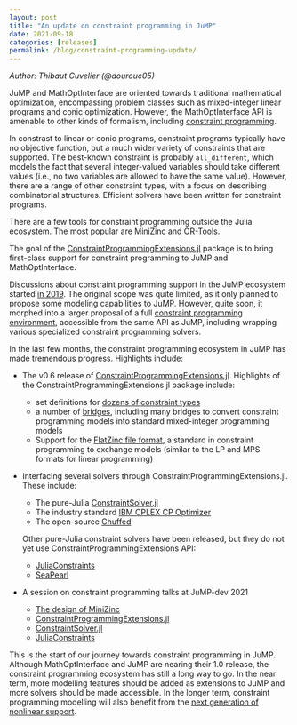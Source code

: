 ```yaml
---
layout: post
title: "An update on constraint programming in JuMP"
date: 2021-09-18
categories: [releases]
permalink: /blog/constraint-programming-update/
---
```


_Author: Thibaut Cuvelier (@dourouc05)_

JuMP and MathOptInterface are oriented towards traditional mathematical
optimization, encompassing problem classes such as mixed-integer linear programs
and conic optimization. However, the MathOptInterface API is amenable to other
kinds of formalism, including [constraint programming](https://en.wikipedia.org/wiki/Constraint_programming).

In constrast to linear or conic programs, constraint programs typically have no
objective function, but a much wider variety of constraints that are supported.
The best-known constraint is probably `all_different`, which models the fact
that several integer-valued variables should take different values (i.e., no two
variables are allowed to have the same value). However, there are a range of
other constraint types, with a focus on describing combinatorial structures.
Efficient solvers have been written for constraint programs.

There are a few tools for constraint programming outside the Julia ecosystem.
The most popular are [MiniZinc](https://www.minizinc.org) and
[OR-Tools](https://developers.google.com/optimization).

The goal of the [ConstraintProgrammingExtensions.jl](https://github.com/dourouc05/ConstraintProgrammingExtensions.jl)
package is to bring first-class support for constraint programming to JuMP and
MathOptInterface.

Discussions about constraint programming support in the JuMP ecosystem started
[in 2019](https://github.com/jump-dev/JuMP.jl/issues/2014). The original scope
was quite limited, as it only planned to propose some modeling capabilities to
JuMP. However, quite soon, it morphed into a larger proposal of a full
[constraint programming environment](https://github.com/jump-dev/JuMP.jl/issues/2227),
accessible from the same API as JuMP, including wrapping various specialized
constraint programming solvers.

In the last few months, the constraint programming ecosystem in JuMP has made
tremendous progress. Highlights include:

- The v0.6 release of [ConstraintProgrammingExtensions.jl](https://github.com/dourouc05/ConstraintProgrammingExtensions.jl).
  Highlights of the ConstraintProgrammingExtensions.jl package include:
  * set definitions for [dozens of constraint types](http://tcuvelier.be/ConstraintProgrammingExtensions.jl/dev/reference/sets/)
  * a number of [bridges](http://tcuvelier.be/ConstraintProgrammingExtensions.jl/dev/reference/bridges_sets/),
    including many bridges to convert constraint programming models into
    standard mixed-integer programming models
  * Support for the [FlatZinc file format](https://www.minizinc.org/doc-2.5.5/en/fzn-spec.html), a standard in constraint programming
    to exchange models (similar to the LP and MPS formats for linear programming)

- Interfacing several solvers through ConstraintProgrammingExtensions.jl. These
  include:
  * The pure-Julia [ConstraintSolver.jl](https://github.com/Wikunia/ConstraintSolver.jl/)
  * The industry standard [IBM CPLEX CP Optimizer](https://github.com/dourouc05/CPLEXCP.jl/)
  * The open-source [Chuffed](https://github.com/dourouc05/Chuffed.jl/)
  
  Other pure-Julia constraint solvers have been released, but they do not yet
  use ConstraintProgrammingExtensions API:
  * [JuliaConstraints](https://github.com/JuliaConstraints)
  * [SeaPearl](https://github.com/corail-research/SeaPearl.jl)

- A session on constraint programming talks at JuMP-dev 2021
  * [The design of MiniZinc](https://www.youtube.com/watch?v=tHi0Jd7vgVA)
  * [ConstraintProgrammingExtensions.jl](https://www.youtube.com/watch?v=B0lO6HdlFAw&list=PLP8iPy9hna6Q343_8sSq4f306VGLW4TLK&index=104)
  * [ConstraintSolver.jl](https://www.youtube.com/watch?v=FXqQc8bi_vw&list=PLP8iPy9hna6Q343_8sSq4f306VGLW4TLK&index=101)
  * [JuliaConstraints](https://www.youtube.com/watch?v=G4siuvNMj0c&list=PLP8iPy9hna6Q343_8sSq4f306VGLW4TLK&index=4)

This is the start of our journey towards constraint programming in JuMP. Although MathOptInterface and JuMP are nearing
their 1.0 release, the constraint programming ecosystem has still a long way to go.
In the near term, more modelling features should be added as extensions to JuMP and
more solvers should be made accessible. In the longer term, constraint
programming modelling will also benefit from the [next generation of nonlinear
support](https://github.com/jump-dev/MathOptInterface.jl/issues/846).
